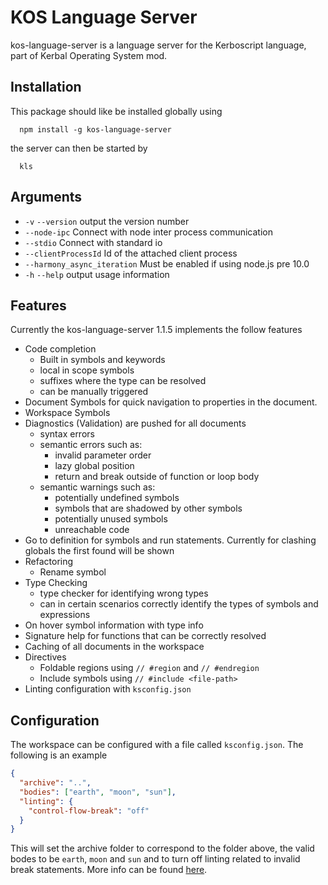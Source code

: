 # KOS Language Server

kos-language-server is a language server for the Kerboscript language, part of Kerbal Operating System mod.

## Installation
This package should like be installed globally using 

      npm install -g kos-language-server

the server can then be started by

      kls

## Arguments

- `-v` `--version`            output the version number
- `--node-ipc`                Connect with node inter process communication
- `--stdio`                   Connect with standard io
- `--clientProcessId`         Id of the attached client process
- `--harmony_async_iteration` Must be enabled if using node.js pre 10.0
- `-h` `--help`               output usage information


## Features
Currently the kos-language-server 1.1.5 implements the follow features
- Code completion
    - Built in symbols and keywords
    - local in scope symbols
    - suffixes where the type can be resolved
    - can be manually triggered
- Document Symbols for quick navigation to properties in the document.
- Workspace Symbols 
- Diagnostics (Validation) are pushed for all documents
  - syntax errors
  - semantic errors such as:
    - invalid parameter order
    - lazy global position
    - return and break outside of function or loop body
  - semantic warnings such as:
    - potentially undefined symbols
    - symbols that are shadowed by other symbols
    - potentially unused symbols
    - unreachable code
- Go to definition for symbols and run statements. Currently for clashing globals the first found will be shown
- Refactoring
  - Rename symbol
- Type Checking
  - type checker for identifying wrong types
  - can in certain scenarios correctly identify the types of symbols and expressions
- On hover symbol information with type info
- Signature help for functions that can be correctly resolved
- Caching of all documents in the workspace
- Directives
  - Foldable regions using `// #region` and `// #endregion`
  - Include symbols using `// #include <file-path>`
- Linting configuration with `ksconfig.json`

## Configuration
The workspace can be configured with a file called `ksconfig.json`. The following is an example

```json
{
  "archive": "..",
  "bodies": ["earth", "moon", "sun"],
  "linting": {
    "control-flow-break": "off"
  }
}
```

This will set the archive folder to correspond to the folder above, the valid bodes to be `earth`, `moon` and `sun` and to turn off linting related to invalid break statements. More info can be found [here](https://github.com/jonnyboyC/kos-language-server/tree/master/server/ksconfig.md).